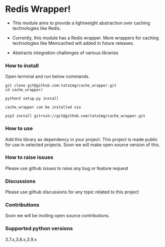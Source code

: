 # Redis Wrapper!

- This module aims to provide a lightweight abstraction over caching technologies like Redis.
- Currently, this module has a Redis wrapper. More wrappers for caching technologies like Memcached will added in future releases.

- Abstracts integration challenges of various libraries


### How to install
Open terminal and run below commands.
````
git clone git@github.com:tata1mg/cache_wrapper.git
cd cache_wrapper/

python3 setup.py install

cache_wrapper can be installed via

pip3 install git+ssh://git@github.com/tata1mg/cache_wrapper.git

````

### How to use 
Add this library as dependency in your project.
This project is made public for use in selected projects.
Soon we will make open source version of this.


### How to raise issues
Please use github issues to raise any bug or feature request

### Discussions

Please use github discussions for any topic related to this project

### Contributions

Soon we will be inviting open source contributions.

### Supported python versions
3.7.x,3.8.x,3.9.x